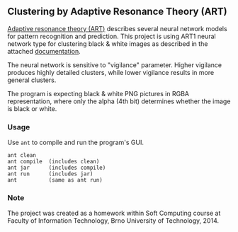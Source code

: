 ## Clustering by Adaptive Resonance Theory (ART)

[Adaptive resonance theory (ART)](https://en.wikipedia.org/wiki/Adaptive_resonance_theory) 
describes several neural network models for pattern recognition and prediction.
This project is using ART1 neural network type for clustering black & white images as described in the attached [documentation](doc.pdf).

The neural network is sensitive to "vigilance" parameter. 
Higher vigilance produces highly detailed clusters, while lower vigilance results in more general clusters.

The program is expecting black & white PNG pictures in RGBA representation, where only the alpha (4th bit) determines whether the image is black or white.

### Usage

Use `ant` to compile and run the program's GUI.

```
ant clean
ant compile  (includes clean)
ant jar      (includes compile)
ant run      (includes jar)
ant          (same as ant run)
```

### Note
The project was created as a homework within Soft Computing course at Faculty of Information Technology, Brno University of Technology, 2014.
